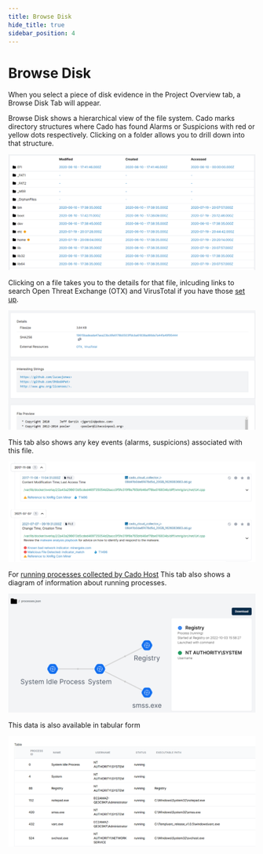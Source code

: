 ```yaml
---
title: Browse Disk
hide_title: true
sidebar_position: 4
---
```


# Browse Disk

When you select a piece of disk evidence in the Project Overview tab, a Browse Disk Tab will appear.

Browse Disk shows a hierarchical view of the file system. Cado marks directory structures where Cado has found Alarms or Suspicions with red or yellow dots respectively. Clicking on a folder allows you to drill down into that structure. 

![Browse Disk](/img/browse-disk.png)

Clicking on a file takes you to the details for that file, inlcuding links to search Open Threat Exchange (OTX) and VirusTotal if you have those [set up](detections.md).

![File Details 1](/img/file-details-1.png)

This tab also shows any key events (alarms, suspicions) associated with this file.

![File Details 2](/img/file-details-2.png)

For [running processes collected by Cado Host](/cado-host/artifacts.md#volatile-data) This tab also shows a diagram of information about running processes.

![Process Data](/img/process-diagram.png)

This data is also available in tabular form

![Process Table](/img/processes-table.png)
